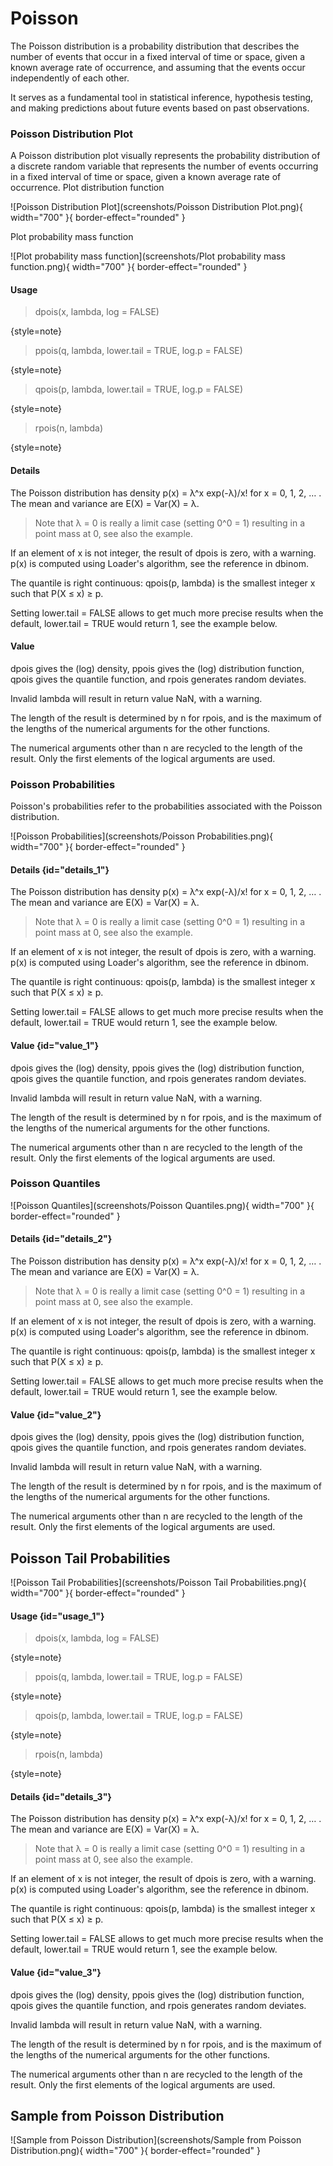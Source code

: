# Poisson

The Poisson distribution is a probability distribution that describes the number of events that occur in a fixed interval of time or space, given a known average rate of occurrence, and assuming that the events occur independently of each other. 

It serves as a fundamental tool in statistical inference, hypothesis testing, and making predictions about future events based on past observations.

### Poisson Distribution Plot

A Poisson distribution plot visually represents the probability distribution of a discrete random variable that represents the number of events occurring in a fixed interval of time or space, given a known average rate of occurrence.
Plot distribution function

![Poisson Distribution Plot](screenshots/Poisson Distribution Plot.png){ width="700" }{ border-effect="rounded" }

Plot probability mass function

![Plot probability mass function](screenshots/Plot probability mass function.png){ width="700" }{ border-effect="rounded" }

#### Usage
>dpois(x, lambda, log = FALSE)
> 
{style=note}

>ppois(q, lambda, lower.tail = TRUE, log.p = FALSE)
> 
{style=note}

>qpois(p, lambda, lower.tail = TRUE, log.p = FALSE)
> 
{style=note}

>rpois(n, lambda)
> 
{style=note}

#### Details
The Poisson distribution has density
p(x) = λ^x exp(-λ)/x!
for x = 0, 1, 2, … . The mean and variance are E(X) = Var(X) = λ.

>Note that λ = 0 is really a limit case (setting 0^0 = 1) resulting in a point mass at 0, see also the example.

If an element of x is not integer, the result of dpois is zero, with a warning. p(x) is computed using Loader's algorithm, see the reference in dbinom.

The quantile is right continuous: qpois(p, lambda) is the smallest integer x such that P(X ≤ x) ≥ p.

Setting lower.tail = FALSE allows to get much more precise results when the default, lower.tail = TRUE would return 1, see the example below.

#### Value

dpois gives the (log) density, ppois gives the (log) distribution function, qpois gives the quantile function, and rpois generates random deviates.

Invalid lambda will result in return value NaN, with a warning.

The length of the result is determined by n for rpois, and is the maximum of the lengths of the numerical arguments for the other functions.

The numerical arguments other than n are recycled to the length of the result. Only the first elements of the logical arguments are used.

### Poisson Probabilities

Poisson's probabilities refer to the probabilities associated with the Poisson distribution.

![Poisson Probabilities](screenshots/Poisson Probabilities.png){ width="700" }{ border-effect="rounded" }

#### Details {id="details_1"}

The Poisson distribution has density
p(x) = λ^x exp(-λ)/x!
for x = 0, 1, 2, … . The mean and variance are E(X) = Var(X) = λ.

>Note that λ = 0 is really a limit case (setting 0^0 = 1) resulting in a point mass at 0, see also the example.

If an element of x is not integer, the result of dpois is zero, with a warning. p(x) is computed using Loader's algorithm, see the reference in dbinom.

The quantile is right continuous: qpois(p, lambda) is the smallest integer x such that P(X ≤ x) ≥ p.

Setting lower.tail = FALSE allows to get much more precise results when the default, lower.tail = TRUE would return 1, see the example below.

#### Value {id="value_1"}

dpois gives the (log) density, ppois gives the (log) distribution function, qpois gives the quantile function, and rpois generates random deviates.

Invalid lambda will result in return value NaN, with a warning.

The length of the result is determined by n for rpois, and is the maximum of the lengths of the numerical arguments for the other functions.

The numerical arguments other than n are recycled to the length of the result. Only the first elements of the logical arguments are used.

### Poisson Quantiles

![Poisson Quantiles](screenshots/Poisson Quantiles.png){ width="700" }{ border-effect="rounded" }

#### Details {id="details_2"}

The Poisson distribution has density
p(x) = λ^x exp(-λ)/x!
for x = 0, 1, 2, … . The mean and variance are E(X) = Var(X) = λ.
>Note that λ = 0 is really a limit case (setting 0^0 = 1) resulting in a point mass at 0, see also the example.

If an element of x is not integer, the result of dpois is zero, with a warning. p(x) is computed using Loader's algorithm, see the reference in dbinom.

The quantile is right continuous: qpois(p, lambda) is the smallest integer x such that P(X ≤ x) ≥ p.

Setting lower.tail = FALSE allows to get much more precise results when the default, lower.tail = TRUE would return 1, see the example below.

#### Value {id="value_2"}

dpois gives the (log) density, ppois gives the (log) distribution function, qpois gives the quantile function, and rpois generates random deviates.

Invalid lambda will result in return value NaN, with a warning.

The length of the result is determined by n for rpois, and is the maximum of the lengths of the numerical arguments for the other functions.

The numerical arguments other than n are recycled to the length of the result. Only the first elements of the logical arguments are used.

## Poisson Tail Probabilities

![Poisson Tail Probabilities](screenshots/Poisson Tail Probabilities.png){ width="700" }{ border-effect="rounded" }

#### Usage {id="usage_1"}

>dpois(x, lambda, log = FALSE)
> 
{style=note}

>ppois(q, lambda, lower.tail = TRUE, log.p = FALSE)
>
{style=note}

>qpois(p, lambda, lower.tail = TRUE, log.p = FALSE)
> 
{style=note}

>rpois(n, lambda)
> 
{style=note}

#### Details {id="details_3"}

The Poisson distribution has density
p(x) = λ^x exp(-λ)/x!
for x = 0, 1, 2, … . The mean and variance are E(X) = Var(X) = λ.

>Note that λ = 0 is really a limit case (setting 0^0 = 1) resulting in a point mass at 0, see also the example.

If an element of x is not integer, the result of dpois is zero, with a warning. p(x) is computed using Loader's algorithm, see the reference in dbinom.

The quantile is right continuous: qpois(p, lambda) is the smallest integer x such that P(X ≤ x) ≥ p.

Setting lower.tail = FALSE allows to get much more precise results when the default, lower.tail = TRUE would return 1, see the example below.

#### Value {id="value_3"}

dpois gives the (log) density, ppois gives the (log) distribution function, qpois gives the quantile function, and rpois generates random deviates.

Invalid lambda will result in return value NaN, with a warning.

The length of the result is determined by n for rpois, and is the maximum of the lengths of the numerical arguments for the other functions.

The numerical arguments other than n are recycled to the length of the result. Only the first elements of the logical arguments are used.

## Sample from Poisson Distribution

![Sample from Poisson Distribution](screenshots/Sample from Poisson Distribution.png){ width="700" }{ border-effect="rounded" }

